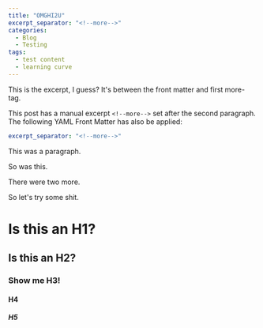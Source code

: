 ```yaml
---
title: "OMGHI2U"
excerpt_separator: "<!--more-->"
categories:
  - Blog
  - Testing
tags:
  - test content
  - learning curve
---
```


This is the excerpt, I guess? It's between the front matter and first more-tag.

<!--more-->

This post has a manual excerpt `<!--more-->` set after the second paragraph. The following YAML Front Matter has also be applied:

```yaml
excerpt_separator: "<!--more-->"
```

This was a paragraph.

So was this. 

There were two more. 

So let's try some shit. 

# Is this an H1?

## Is this an H2?

### Show me H3!

#### H4 

##### H5
